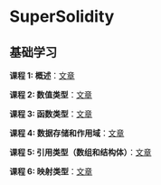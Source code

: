 # SuperSolidity

## 基础学习

**课程 1: 概述**：[文章](https://mirror.xyz/0x4568b760c55FAEA0129139b863124f19962B9cDE/oULnwT0WHFznZKwqVuCqIJEyIbBUAZkEFbVZSJby_W8)

**课程 2: 数值类型**：[文章](https://mirror.xyz/0x4568b760c55FAEA0129139b863124f19962B9cDE/12W4SxP-1YufUt3IIYrYVE4PJCT-zkJKJPWqtNRP_D4)

**课程 3: 函数类型**：[文章](https://mirror.xyz/0x4568b760c55FAEA0129139b863124f19962B9cDE/sig3lb3XWtT9Kl1XEp_r5_HBNlDqFFogPBYY1R0Fdhs)

**课程 4: 数据存储和作用域**：[文章](https://mirror.xyz/0x4568b760c55FAEA0129139b863124f19962B9cDE/HsM813UIJ3ziPaPe_lyq7ayYqqyIgdMJrNmtvE0xg5Q)

**课程 5: 引用类型（数组和结构体）**：[文章](https://mirror.xyz/0x4568b760c55FAEA0129139b863124f19962B9cDE/jN2aFOLRWS7IsLLU1a2b7f4A8TXODiXXOLK2r08g-7I)

**课程 6: 映射类型**：[文章](https://mirror.xyz/0x4568b760c55FAEA0129139b863124f19962B9cDE/PVJl3lGiUBg-ZvG8iJbsxsrPjLWndO3EPdCRcll-4uo)
